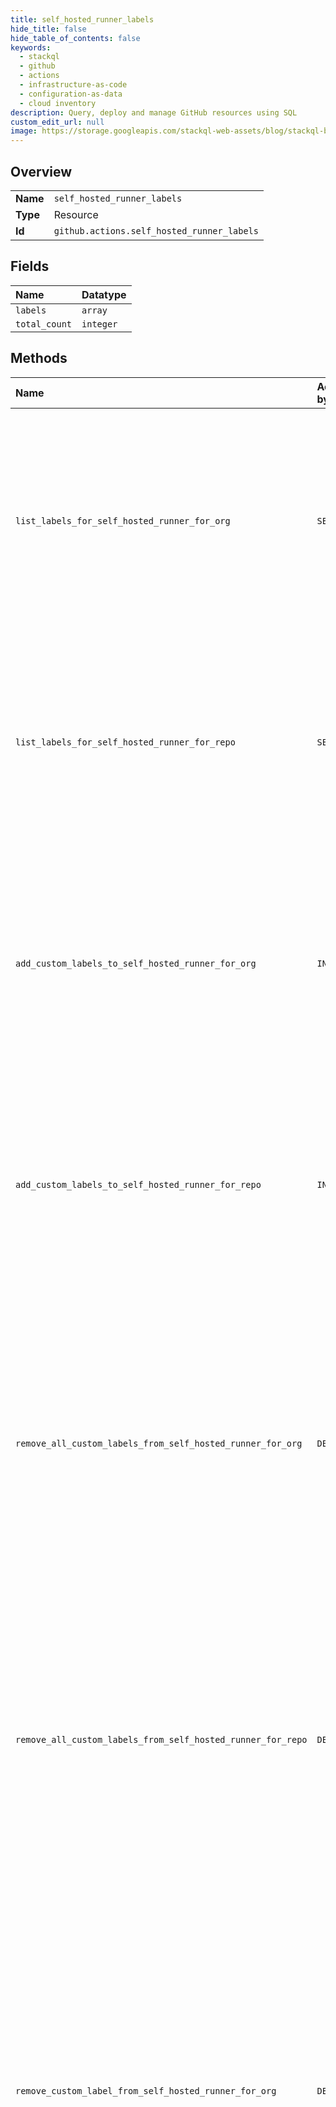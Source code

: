 ```yaml
---
title: self_hosted_runner_labels
hide_title: false
hide_table_of_contents: false
keywords:
  - stackql
  - github
  - actions
  - infrastructure-as-code
  - configuration-as-data
  - cloud inventory
description: Query, deploy and manage GitHub resources using SQL
custom_edit_url: null
image: https://storage.googleapis.com/stackql-web-assets/blog/stackql-blog-post-featured-image.png
---
```

  
    

## Overview
<table><tbody>
<tr><td><b>Name</b></td><td><code>self_hosted_runner_labels</code></td></tr>
<tr><td><b>Type</b></td><td>Resource</td></tr>
<tr><td><b>Id</b></td><td><code>github.actions.self_hosted_runner_labels</code></td></tr>
</tbody></table>

## Fields
| Name | Datatype |
|:-----|:---------|
| `labels` | `array` |
| `total_count` | `integer` |
## Methods
| Name | Accessible by | Required Params | Description |
|:-----|:--------------|:----------------|:------------|
| `list_labels_for_self_hosted_runner_for_org` | `SELECT` | `org, runner_id` | Lists all labels for a self-hosted runner configured in an organization.<br /><br />You must authenticate using an access token with the `admin:org` scope to use this endpoint. |
| `list_labels_for_self_hosted_runner_for_repo` | `SELECT` | `owner, repo, runner_id` | Lists all labels for a self-hosted runner configured in a repository.<br /><br />You must authenticate using an access token with the `repo` scope to use this<br />endpoint. |
| `add_custom_labels_to_self_hosted_runner_for_org` | `INSERT` | `org, runner_id, data__labels` | Add custom labels to a self-hosted runner configured in an organization.<br /><br />You must authenticate using an access token with the `admin:org` scope to use this endpoint. |
| `add_custom_labels_to_self_hosted_runner_for_repo` | `INSERT` | `owner, repo, runner_id, data__labels` | Add custom labels to a self-hosted runner configured in a repository.<br /><br />You must authenticate using an access token with the `repo` scope to use this<br />endpoint. |
| `remove_all_custom_labels_from_self_hosted_runner_for_org` | `DELETE` | `org, runner_id` | Remove all custom labels from a self-hosted runner configured in an<br />organization. Returns the remaining read-only labels from the runner.<br /><br />You must authenticate using an access token with the `admin:org` scope to use this endpoint. |
| `remove_all_custom_labels_from_self_hosted_runner_for_repo` | `DELETE` | `owner, repo, runner_id` | Remove all custom labels from a self-hosted runner configured in a<br />repository. Returns the remaining read-only labels from the runner.<br /><br />You must authenticate using an access token with the `repo` scope to use this<br />endpoint. |
| `remove_custom_label_from_self_hosted_runner_for_org` | `DELETE` | `name, org, runner_id` | Remove a custom label from a self-hosted runner configured<br />in an organization. Returns the remaining labels from the runner.<br /><br />This endpoint returns a `404 Not Found` status if the custom label is not<br />present on the runner.<br /><br />You must authenticate using an access token with the `admin:org` scope to use this endpoint. |
| `remove_custom_label_from_self_hosted_runner_for_repo` | `DELETE` | `name, owner, repo, runner_id` | Remove a custom label from a self-hosted runner configured<br />in a repository. Returns the remaining labels from the runner.<br /><br />This endpoint returns a `404 Not Found` status if the custom label is not<br />present on the runner.<br /><br />You must authenticate using an access token with the `repo` scope to use this<br />endpoint. |
| `set_custom_labels_for_self_hosted_runner_for_org` | `EXEC` | `org, runner_id, data__labels` | Remove all previous custom labels and set the new custom labels for a specific<br />self-hosted runner configured in an organization.<br /><br />You must authenticate using an access token with the `admin:org` scope to use this endpoint. |
| `set_custom_labels_for_self_hosted_runner_for_repo` | `EXEC` | `owner, repo, runner_id, data__labels` | Remove all previous custom labels and set the new custom labels for a specific<br />self-hosted runner configured in a repository.<br /><br />You must authenticate using an access token with the `repo` scope to use this<br />endpoint. |
